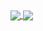 <a href="https://github.com/wonhochoi1/github-readme-stats">
  <img align="center" src="https://github-readme-stats.vercel.app/api?username=wonhochoi1&show_icons=true&theme=tokyonight" />
</a>
<a href="https://github.com/wonhochoi1/github-readme-stats">
  <img align="center" src="https://github-readme-stats.vercel.app/api/top-langs/?username=wonhochoi1" />
</a>
